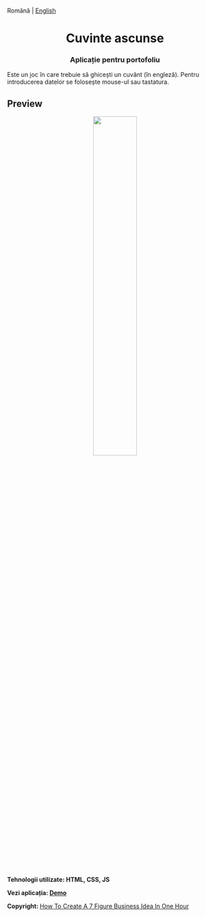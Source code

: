<div align="left">

  Română | [English](https://github.com/claudiutamas/HiddenWords/blob/master/README.md)

</div>
<h1 align="center">
  Cuvinte ascunse
</h1>
<h3 align="center">
  Aplicație pentru portofoliu
</h3>
<p>
  Este un joc în care trebuie să ghicești un cuvânt (în engleză). Pentru introducerea datelor se folosește mouse-ul sau tastatura.
</p>

## Preview

<div align="center">
  <img style='width: 45%;' src="http://a22.ro/portofolio/HiddenWords/Screenshot_1.jpg">
</div>
<p>
  <strong>
    Tehnologii utilizate: HTML, CSS, JS
  </strong>
</p>
<p>
  <strong>Vezi aplicația: <a href='http://htmlpreview.github.io/?https://github.com/claudiutamas/HiddenWords/blob/master/index.html'>Demo</a></strong>
</p>
<p>
  <strong>Copyright: </strong><a
    href='https://www.youtube.com/watch?v=Wak7iN4JZzU'>How To Create A 7 Figure Business Idea In One Hour</a>
</p>